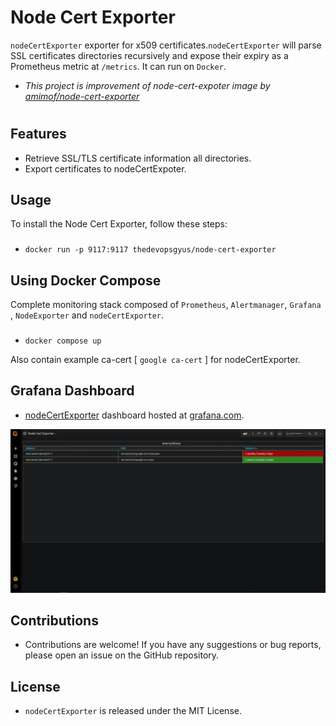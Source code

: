 # Node Cert Exporter

`nodeCertExporter` exporter for x509 certificates.`nodeCertExporter` will parse SSL certificates directories recursively and expose their expiry as a Prometheus metric at `/metrics`. It can run on `Docker`.

* *This project is improvement of node-cert-expoter image by [amimof/node-cert-exporter](https://github.com/amimof/node-cert-exporter)*

#
## Features

* Retrieve SSL/TLS certificate information all directories.
* Export certificates to nodeCertExpoter.

## Usage
To install the Node Cert Exporter, follow these steps:

* ### 
    ```
    docker run -p 9117:9117 thedevopsgyus/node-cert-exporter
    ```
## Using Docker Compose 
 
 Complete monitoring stack composed of `Prometheus`, `Alertmanager`, `Grafana` , `NodeExporter` and `nodeCertExporter`. 
 
  

* ### 
    ```
    docker compose up
    ```
Also contain example ca-cert [ `google ca-cert` ] for nodeCertExporter. 
## Grafana Dashboard
* [nodeCertExporter](https://grafana.com/dashboards/) dashboard hosted at [grafana.com](https://grafana.com).

![grafanaDashboard](./screenshot/nodeCertExporter.png?raw=true "nodeCertExporter")
## Contributions
* Contributions are welcome! If you have any suggestions or bug reports, please open an issue on the GitHub repository.

## License
* `nodeCertExporter` is released under the MIT License.